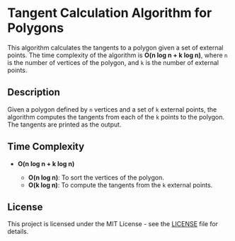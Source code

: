 # Tangent Calculation Algorithm for Polygons

This algorithm calculates the tangents to a polygon given a set of external points. The time complexity of the algorithm is **O(n log n + k log n)**, where `n` is the number of vertices of the polygon, and `k` is the number of external points.

## Description

Given a polygon defined by `n` vertices and a set of `k` external points, the algorithm computes the tangents from each of the `k` points to the polygon. The tangents are printed as the output.

## Time Complexity

- **O(n log n + k log n)**

  - **O(n log n)**: To sort the vertices of the polygon.
  - **O(k log n)**: To compute the tangents from the `k` external points.

## License

This project is licensed under the MIT License - see the [LICENSE](LICENSE) file for details.
